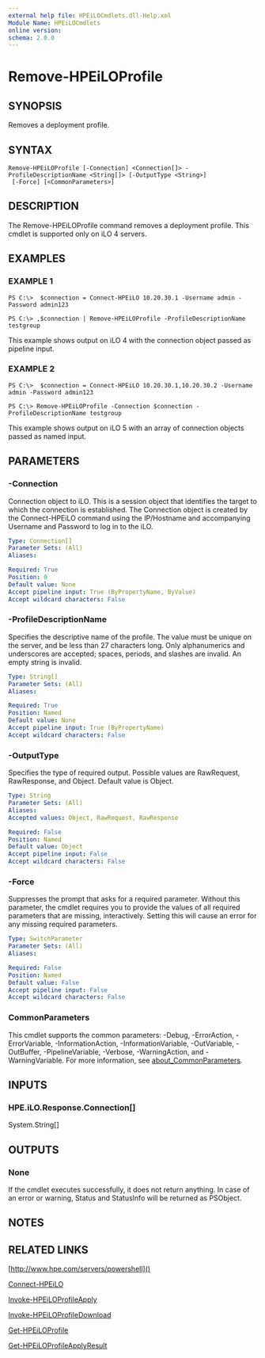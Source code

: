 ```yaml
---
external help file: HPEiLOCmdlets.dll-Help.xml
Module Name: HPEiLOCmdlets
online version:
schema: 2.0.0
---
```


# Remove-HPEiLOProfile

## SYNOPSIS
Removes a deployment profile.

## SYNTAX

```
Remove-HPEiLOProfile [-Connection] <Connection[]> -ProfileDescriptionName <String[]> [-OutputType <String>]
 [-Force] [<CommonParameters>]
```

## DESCRIPTION
The Remove-HPEiLOProfile command removes a deployment profile.
This cmdlet is supported only on iLO 4 servers.

## EXAMPLES

### EXAMPLE 1
```
PS C:\>  $connection = Connect-HPEiLO 10.20.30.1 -Username admin -Password admin123

PS C:\> ,$connection | Remove-HPEiLOProfile -ProfileDescriptionName testgroup
```

This example shows output on iLO 4 with the connection object passed as pipeline input.

### EXAMPLE 2
```
PS C:\>  $connection = Connect-HPEiLO 10.20.30.1,10.20.30.2 -Username admin -Password admin123

PS C:\> Remove-HPEiLOProfile -Connection $connection -ProfileDescriptionName testgroup
```

This example shows output on iLO 5 with an array of connection objects passed as named input.

## PARAMETERS

### -Connection
Connection object to iLO.
This is a session object that identifies the target to which the connection is established.
The Connection object is created by the Connect-HPEiLO command using the IP/Hostname and accompanying Username and Password to log in to the iLO.

```yaml
Type: Connection[]
Parameter Sets: (All)
Aliases:

Required: True
Position: 0
Default value: None
Accept pipeline input: True (ByPropertyName, ByValue)
Accept wildcard characters: False
```

### -ProfileDescriptionName
Specifies the descriptive name of the profile.
The value must be unique on the server, and be less than 27 characters long.
Only alphanumerics and underscores are accepted; spaces, periods, and slashes are invalid.
An empty string is invalid.

```yaml
Type: String[]
Parameter Sets: (All)
Aliases:

Required: True
Position: Named
Default value: None
Accept pipeline input: True (ByPropertyName)
Accept wildcard characters: False
```

### -OutputType
Specifies the type of required output.
Possible values are RawRequest, RawResponse, and Object.
Default value is Object.

```yaml
Type: String
Parameter Sets: (All)
Aliases:
Accepted values: Object, RawRequest, RawResponse

Required: False
Position: Named
Default value: Object
Accept pipeline input: False
Accept wildcard characters: False
```

### -Force
Suppresses the prompt that asks for a required parameter.
Without this parameter, the cmdlet requires you to provide the values of all required parameters that are missing, interactively.
Setting this will cause an error for any missing required parameters.

```yaml
Type: SwitchParameter
Parameter Sets: (All)
Aliases:

Required: False
Position: Named
Default value: False
Accept pipeline input: False
Accept wildcard characters: False
```

### CommonParameters
This cmdlet supports the common parameters: -Debug, -ErrorAction, -ErrorVariable, -InformationAction, -InformationVariable, -OutVariable, -OutBuffer, -PipelineVariable, -Verbose, -WarningAction, and -WarningVariable. For more information, see [about_CommonParameters](http://go.microsoft.com/fwlink/?LinkID=113216).

## INPUTS

### HPE.iLO.Response.Connection[]
System.String[]
## OUTPUTS

### None
If the cmdlet executes successfully, it does not return anything.
In case of an error or warning, Status and StatusInfo will be returned as PSObject.

## NOTES

## RELATED LINKS

[http://www.hpe.com/servers/powershell]()

[Connect-HPEiLO]()

[Invoke-HPEiLOProfileApply]()

[Invoke-HPEiLOProfileDownload]()

[Get-HPEiLOProfile]()

[Get-HPEiLOProfileApplyResult]()


